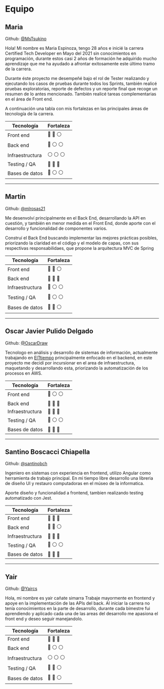 # Equipo

## Maria

Github: [@MsTsukino](https://github.com/MsTsukino)

Hola! Mi nombre es Maria Espinoza, tengo 28 años e inicié la carrera Certified Tech Developer en Mayo del 2021 sin conocimientos en programación, durante estos casi 2 años de formación he adquirido mucho aprendizaje que me ha ayudado a afrontar exitosamente este último tramo de la carrera. 

Durante éste proyecto me desempeñé bajo el rol de Tester realizando y ejecutando los casos de pruebas durante todos los Sprints, también realicé pruebas exploratorias, reporte de defectos y un reporte final que recoge un resumen de lo antes mencionado. También realicé tareas complementarias en el área de Front end.

A continuación una tabla con mis fortalezas en las principales áreas de tecnología de la carrera.


| Tecnología      | Fortaleza                                                   |
| --------------- | ----------------------------------------------------------- |
| Front end       | :large_blue_circle: :large_blue_circle: :white_circle:      |
| Back end        | :large_blue_circle: :white_circle: :white_circle:           |
| Infraestructura | :white_circle: :white_circle: :white_circle:                |
| Testing / QA    | :large_blue_circle: :large_blue_circle: :large_blue_circle: |
| Bases de datos  | :large_blue_circle: :white_circle: :white_circle:           |

<hr>

## Martin

Github: [@mlrosas21](https://github.com/mlrosas21)

Me desenvolví principalmente en el Back End, desarrollando la API en cuestión, y también en menor medida en el Front End, donde aporte con el desarrollo y funcionalidad de componentes varios.

Construí el Back End buscando implementar las mejores prácticas posibles, priorizando la claridad en el código y el modelo de capas, con sus respectivas responsabilidaes, que propone la arquitectura MVC de Spring

| Tecnología      | Fortaleza                                                   |
| --------------- | ----------------------------------------------------------- |
| Front end       | :large_blue_circle: :large_blue_circle: :white_circle:      |
| Back end        | :large_blue_circle: :large_blue_circle: :large_blue_circle: |
| Infraestructura | :large_blue_circle: :white_circle: :white_circle:           |
| Testing / QA    | :large_blue_circle: :white_circle: :white_circle:           |
| Bases de datos  | :large_blue_circle: :large_blue_circle: :white_circle:      |

<hr>

## Oscar Javier Pulido Delgado

Github: [@OscarDraw](https://github.com/OscarDraw)

Tecnologo en análisis y desarrollo de sistemas de información, actualmente trabajando en [ElTtiempo](https://www.eltiempo.com/) principalmente enfocado en el backend, en este proyecto me decidí por incursionar en el area de infraestructura, maquetando y desarrollando esta, priorizando la automatización de los procesos en AWS.

| Tecnología      | Fortaleza                                                   |
| --------------- | ----------------------------------------------------------- |
| Front end       | :large_blue_circle: :white_circle: :white_circle: |
| Back end        | :large_blue_circle: :large_blue_circle: :large_blue_circle:           |
| Infraestructura | :large_blue_circle: :large_blue_circle: :large_blue_circle: |
| Testing / QA    | :large_blue_circle: :white_circle: :white_circle:           |
| Bases de datos  | :large_blue_circle: :large_blue_circle: :large_blue_circle: |

<hr>

## Santino Boscacci Chiapella

Github: [@santinobch](https://github.com/santinobch)

Ingeniero en sistemas con experiencia en frontend, utilizo Angular como herramienta de trabajo principal. En mi tiempo libre desarrollo una libreria de diseño UI y restauro computadoras en el múseo de la informatica.

Aporte diseño y funcionalidad a frontend, tambien realizando testing automatizado con Jest.

| Tecnología      | Fortaleza                                                   |
| --------------- | ----------------------------------------------------------- |
| Front end       | :large_blue_circle: :large_blue_circle: :large_blue_circle: |
| Back end        | :large_blue_circle: :large_blue_circle: :white_circle:      |
| Infraestructura | :large_blue_circle: :large_blue_circle: :large_blue_circle: |
| Testing / QA    | :large_blue_circle: :white_circle: :white_circle:           |
| Bases de datos  | :large_blue_circle: :large_blue_circle: :large_blue_circle: |

<hr>

## Yair

Github: [@Yaircs](https://github.com/yaircs)

Hola, mi nombre es yair cañate simarra Trabaje mayormente en frontend y apoye en la implementación de las APIs del back. Al iniciar la carrera no tenía conocimientos en la parte de desarrollo, durante cada bimestre fui aprendiendo y aplicado cada una de las areas del desarrollo me apasiona el front end y deseo seguir manejandolo.

| Tecnología      | Fortaleza                                                   |
| --------------- | ----------------------------------------------------------- |
| Front end       | :large_blue_circle: :large_blue_circle: :large_blue_circle: |
| Back end        | :large_blue_circle: :white_circle: :white_circle:           |
| Infraestructura | :white_circle: :white_circle: :white_circle:                |
| Testing / QA    | :large_blue_circle: :large_blue_circle: :white_circle:      |
| Bases de datos  | :large_blue_circle: :large_blue_circle: :white_circle:      |